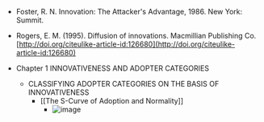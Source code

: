
- Foster, R. N. Innovation: The Attacker's Advantage, 1986. New York: Summit.

- Rogers, E. M. (1995). Diffusion of innovations. Macmillian Publishing Co. [http://doi.org/citeulike-article-id:126680](http://doi.org/citeulike-article-id:126680)
- Chapter 1 INNOVATIVENESS AND ADOPTER CATEGORIES
    - CLASSIFYING ADOPTER CATEGORIES ON THE BASIS OF INNOVATIVENESS
        - [[The S-Curve of Adoption and Normality]]
            - ![image](https://gyazo.com/af2c12677802cdbc082990a6b073828c/thumb/1000)

